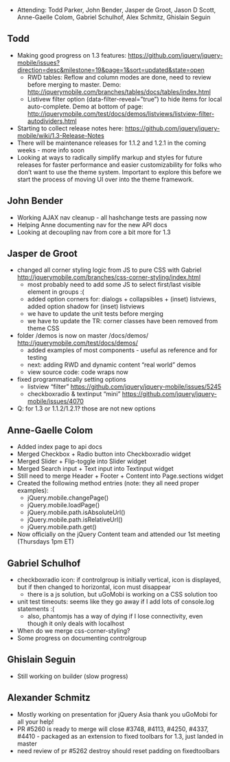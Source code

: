 * Attending: Todd Parker, John Bender, Jasper de Groot, Jason D Scott, Anne-Gaelle Colom, Gabriel Schulhof, Alex Schmitz, Ghislain Seguin

## Todd
* Making good progress on 1.3 features: https://github.com/jquery/jquery-mobile/issues?direction=desc&milestone=19&page=1&sort=updated&state=open
  - RWD tables: Reflow and column modes are done, need to review before merging to master. Demo: http://jquerymobile.com/branches/tables/docs/tables/index.html
  - Listivew filter option (data-filter-reveal=”true”) to hide items for local auto-complete. Demo at bottom of page: http://jquerymobile.com/test/docs/demos/listviews/listview-filter-autodividers.html
* Starting to collect release notes here: https://github.com/jquery/jquery-mobile/wiki/1.3-Release-Notes
* There will be maintenance releases for 1.1.2  and 1.2.1 in the coming weeks - more info soon
* Looking at ways to radically simplify markup and styles for future releases for faster performance and easier customizability for folks who don’t want to use the theme system. Important to explore this before we start the process of moving UI over into the theme framework. 

## John Bender
* Working AJAX nav cleanup - all hashchange tests are passing now
* Helping Anne documenting nav for the new API docs
* Looking at decoupling nav from core a bit more for 1.3 

## Jasper de Groot
* changed all corner styling logic from JS to pure CSS with Gabriel http://jquerymobile.com/branches/css-corner-styling/index.html
  - most probably need to add some JS to select first/last visible element in groups :(
  - added option corners for: dialogs + collapsibles + (inset) listviews, added option shadow for (inset) listviews
  - we have to update the unit tests before merging
  - we have to update the TR: corner classes have been removed from theme CSS
* folder /demos is now on master /docs/demos/ http://jquerymobile.com/test/docs/demos/
  - added examples of most components - useful as reference and for testing
  - next: adding RWD and dynamic content “real world” demos
  - view source code: code wraps now
* fixed programmatically setting options
  - listview “filter” https://github.com/jquery/jquery-mobile/issues/5245
  - checkboxradio & textinput “mini” https://github.com/jquery/jquery-mobile/issues/4070
* Q: for 1.3 or 1.1.2/1.2.1? those are not new options

## Anne-Gaelle Colom
* Added index page to api docs
* Merged Checkbox + Radio button into Checkboxradio widget
* Merged Slider + Flip-toggle into Slider widget
* Merged Search input + Text input into Textinput widget
* Still need to merge Header + Footer + Content into Page.sections widget
* Created the following method entries (note: they all need proper examples):
  - jQuery.mobile.changePage()
  - jQuery.mobile.loadPage()
  - jQuery.mobile.path.isAbsoluteUrl()
  - jQuery.mobile.path.isRelativeUrl()
  - jQuery.mobile.path.get() 
* Now officially on the jQuery Content team and attended our 1st meeting (Thursdays 1pm ET)

## Gabriel Schulhof
* checkboxradio icon: if controlgroup is initially vertical, icon is displayed, but if then changed to horizontal, icon must disappear
  - there is a js solution, but uGoMobi is working on a CSS solution too
* unit test timeouts: seems like they go away if I add lots of console.log statements :(
  - also, phantomjs has a way of dying if I lose connectivity, even though it only deals with localhost
* When do we merge css-corner-styling?
* Some progress on documenting controlgroup

## Ghislain Seguin
* Still working on builder (slow progress)

## Alexander Schmitz
* Mostly working on presentation for jQuery Asia thank you uGoMobi for all your help!
* PR #5260 is ready to merge will close #3748, #4113, #4250, #4337, #4410 - packaged as an extension to fixed toolbars for 1.3, just landed in master
* need review of pr #5262 destroy should reset padding on fixedtoolbars
